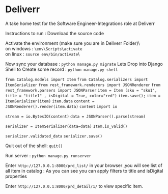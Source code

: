 # Deliverr

A take home test for the Software Engineer-Integrations role at Deliverr

Instructions to run :
Download the source code

Activate the environment (make sure you are in Deliverr Folder)\  
 on windows : `\env\Scripts\activate`\
 on linux : `source env/bin/activate`\

Now sync your database : `python manage.py migrate`
Lets Drop into Django Shell to Create some record : `python manage.py shell`

`from Catalog.models import Item`
`from Catalog.serializers import ItemSerializer`
`from rest_framework.renderers import JSONRenderer`
`from rest_framework.parsers import JSONParser`
`item = Item (sku = "sku1", title = "title1" , isDigital = True, color="red")`
`item.save();`
`item = ItemSerializer(item)`
`item.data`
`content = JSONRenderer().render(item.data)`
`content`
`import io`

`stream = io.BytesIO(content)`
`data = JSONParser().parse(stream)`

`serializer = ItemSerializer(data=data)`
`Item.is_valid()`

`serializer.validated_data`
`serializer.save()`

Quit out of the shell: `quit()`

Run server :
`python manage.py runserver`

Enter `http://127.0.0.1:8000/prd_list/` in your browser ,you will see list of all item in catalog :
As you can see you can apply filters to title and isDigital properties

Enter `http://127.0.0.1:8000/prd_detail/1/` to view specific item.
